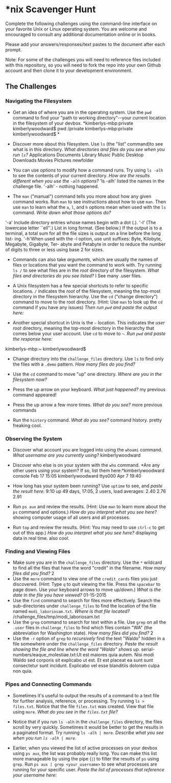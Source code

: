 # *nix Scavenger Hunt

Complete the following challenges using the command-line interface on your favorite
Unix or Linux operating system. You are welcome and encouraged to consult any
additional documentation online or in books.

Please add your answers/responses/text pastes to the document after each prompt.

Note: For some of the challenges you will need to reference files included with
this repository, so you will need to fork the repo into your own Github account
and then clone it to your development environment.

## The Challenges

### Navigating the Filesystem

* Get an idea of where you are in the operating system. Use the `pwd` command to find your "path to working directory"--your current location in the filesystem of your devbox. *kimberlys-mbp:private kimberlywoodward$ pwd
/private
kimberlys-mbp:private kimberlywoodward$ *
* Discover more about this filesystem. Use `ls` (the "list" command)to see what is in this directory. *What directories and files do you see when you run `ls`?* Applications	Documents	Library		Music		Public
Desktop		Downloads	Movies		Pictures	newfolder

* You can use *options* to modify how a command runs. Try using `ls -alh` to see the contents of your current directory. *How are the results different when you use the `-alh` options?* 
'ls -alh' listed the  names in the challenge file. '-alh' - nothing happened.

* The `man` ("manual") command tells you more about how any given command works. Run `man` to see instructions about how to use `man`. Then use `man` to learn what the `a`, `l`, and `h` options mean when used with the `ls` command. *Write down what those options do?*

'-a' Include directory entries whose names begin with a dot (.).
'-l'  (The lowercase letter ``ell''.)  List in long format.  (See below.)  If the output is to
             a terminal, a total sum for all the file sizes is output on a line before the long list-
             ing.
'-h'When used with the -l option, use unit suffixes: Byte, Kilobyte, Megabyte, Gigabyte, Ter-
             abyte and Petabyte in order to reduce the number of digits to three or less using base 2
             for sizes.

* Commands can also take *arguments*, which are usually the names of files or locations that you want the command to work with. Try running `ls /` to see what files are in the *root* directory of the filesystem. *What files and directories do you see listed?*
I See many  .user files.

* A Unix filesystem has a few special shortcuts to refer to specific locations. `/` indicates the *root* of the filesystem, meaning the top-most directory in the filesystem hierarchy. Use the `cd` ("change directory") command to move to the root directory. (Hint: Use `man` to look up the `cd` command if you have any issues) *Then run `pwd` and paste the output here:*
* Another special shortcut in Unix is the `~` location. This indicates the *user root* directory, meaning the top-most directory in the hierarchy that comes below your user account. Use `cd` to move to `~`. *Run `pwd` and paste the response here:*

kimberlys-mbp:~ kimberlywoodward$ 
* Change directory into the `challenge_files` directory. Use `ls` to find only the files with a `.demo` pattern. *How many files do you find?*

* Use the `cd` command to move "up" one directory. *Where are you in the filesystem now?*
* Press the up arrow on your keyboard. *What just happened?* 
my previous command appeared!
* Press the up arrow a few more times. *What do you see?* 
more previous commands
* Run the `history` command. *What do you see?*
command history. pretty freaking cool. 


### Observing the System

* Discover what account you are logged into using the `whoami` command. *What username are you currently using?*
kimberlywoodward

* Discover who else is on your system with the `who` command. *Are any other users using your system? If so, list them here:*kimberlywoodward console  Feb 17 15:05 
kimberlywoodward ttys000  Apr  7 19:40 
* How long has your system been running? Use `uptime` to see, and *paste the result here:*
9:10  up 49 days, 17:05, 2 users, load averages: 2.40 2.76 2.91

* Run `ps aux` and review the results. (Hint: Use `man` to learn more about the `ps` command and options.) *How do you interpret what you see here?*
showing computer usage of all users and all processes.

* Run `top` and review the results. (Hint: You may need to use `ctrl-c` to get out of this app.) *How do you interpret what you see here?*
displaying data in real time. also cool.
### Finding and Viewing Files

* Make sure you are in the `challenge_files` directory. Use the `*` wildcard to find all the files that have the word "credit" in the filename. *How many files did you find?*
2
* Use the `more` command to view one of the `credit_cards` files you just discovered. (Hint: Type `q` to quit viewing the file. Press the `spacebar` to page down. Use your keyboard arrows to move up/down.) *What is the date in the file you have viewed?*
01-15-2015
* Use the `find` command to search for files more effectively. Search the sub-directories under `challenge_files` to find the location of the file named `modi_laboriosam.txt`. *Where is that file located?*
/challenge_files/tmp/modi_laboriosam.txt
* Use the `grep` command to search for text within a file. Use `grep` on all the `.user` files in `challenge_files` to find which files contain "WA" (the abbreviation for Washington state). *How many files did you find?*
2
* Use the `-r` option of `grep` to *recursively* find the text "Waldo" hidden in a file somewhere under the `challenge_files` directory. *Paste the result showing the file and line where the word "Waldo" shows up.*
serial-numbers/eaque_molestiae.txt:Ut est maiores quia autem. Nisi modi Waldo sed corporis sit explicabo ut est. Et est placeat ea sunt sunt consectetur sunt incidunt. Explicabo vel esse blanditiis dolorem culpa non quia.
### Pipes and Connecting Commands

* Sometimes it's useful to output the results of a command to a text file for further analysis, reference, or processing. Try running `ls > files.txt`. Notice that the file `files.txt` was created. View that file using `more`. *What do you see in the `files.txt` file?*

* Notice that if you run `ls -alh` in the `challenge_files` directory, the files scroll by very quickly. Sometimes it would be better to get the results in a paginated format. Try running `ls -alh | more`. *Describe what you see when you run `ls -alh | more`.*

* Earlier, when you viewed the list of active processes on your devbox using `ps aux`, the list was probably really long. You can make this list more manageable by using the pipe (`|`) to filter the results of `ps` using `grep`. Run `ps aux | grep <your_username>` to see what processes are running for your specific user. *Paste the list of processes that reference your username here:*

